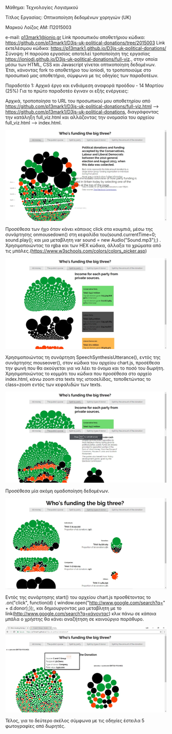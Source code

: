 
Μάθημα: Τεχνολογίες Λογισμικού

Τίτλος Εργασίας: Οπτικοποίηση δεδομένων χορηγιών (UK)

Μαρκού Λοίζος
ΑΜ: Π2015003

e-mail: p13mark1@ionio.gr
Link προσωπικόυ αποθετήριου κώδικα: https://github.com/p13mark1/D3js-uk-political-donations/tree/2015003
Link εκτελέσιμου κώδικα: https://p13mark1.github.io/D3js-uk-political-donations/
Σύνοψη:
Η παρούσα εργασίας αποτελεί τροποποίηση της εργασίας https://ioniodi.github.io/D3js-uk-political-donations/full-viz., στην οποία μέσω των HTML, CSS και Javascript γίνεται οπτικοποίηση δεδομένων. Έτσι, κάνοντας fork το αποθετήριο του ioniodi, το τροποποιούμε στο προσωπικό μας αποθετήριο, σύμφωνα με τις οδηγίες των παραδοτέων.

Παραδοτέο 1: Αρχικό έργο και ενδιάμεση αναφορά προόδου - 14 Μαρτίου (25%)
Για το πρώτο παραδοτέο έγιναν οι εξής ενέργειες:

Αρχικά, τροποποίησα το URL του προσωπικού μου αποθετηρίου από https://github.com/p13mark1/D3js-uk-political-donations/full-viz.html --> https://github.com/p13mark1/D3js-uk-political-donations, διαγράφοντας την κατάληξη full_viz.html και αλλάζοντας την ονομασία του αρχείου full_viz.html --> index.html.

![ScreenShot](1.jpg)

Προσέθεσα των ήχο όταν κάνει κάποιος click στα κουμπιά, μέσω της συνάρτησης onmousedown() στη κεφαλίδα του(sound.currentTime=0;
		sound.play(); και μια μεταβλητη var sound = new Audio("Sound.mp3");)
.
Χρησιμοποιώντας τα rgba και των HEX κώδικα, άλλαξα τα χρώματα από τις μπάλες.(https://www.w3schools.com/colors/colors_picker.asp)

![ScreenShot](2.jpg)

Χρησιμοποιώντας τη συνάρτηση SpeechSynthesisUtterance(), εντός της συνάρτησης mouseover(), στον κώδικα του αρχείου chart.js, προσέθεσα την φωνή που θα ακούγεται για να λέει το όνομα και το ποσό του δωρήτη. Χρησιμοποιώντας το κομμάτι του κώδικα που προσέθεσα στο αρχείο index.html, κάνω zoom στα texts της ιστοσελίδας, τοποθετώντας το class=zoom εντός των κεφαλιδών των texts.

![ScreenShot](3.jpg)

Προσέθεσα μία ακόμη ομαδοποίηση δεδομένων.

![ScreenShot](4.jpg)

Εντός της συνάρτησης start() του αρχείου chart.js προσθέτοντας το .on("click", function(d) { window.open("http://www.google.com/search?q=" + d.donor);});, και δημιουργοντας μια μεταβλητη με το link(http://www.google.com/search?q=κάνοντας) κλικ πάνω σε κάποια μπάλα ο χρήστης θα κάνει αναζήτηση σε καινούργιο παράθυρο.

![ScreenShot](5.jpg)

Τέλος, για το δεύτερο σκέλος σύμφωνα με τις οδηγίες έστειλα 5 φωτογραφίες από δωρητές.
